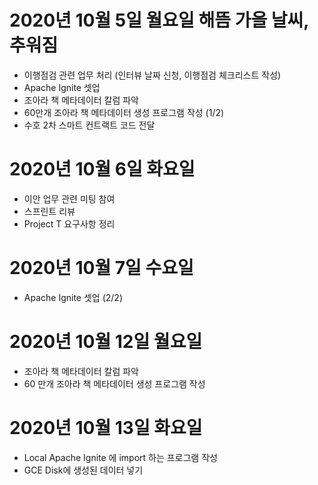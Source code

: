 
# 2020년 10월 5일 월요일 해뜸 가을 날씨, 추워짐 

- 이행점검 관련 업무 처리 (인터뷰 날짜 신청, 이행점검 체크리스트 작성)
- Apache Ignite 셋업
- 조아라 책 메타데이터 칼럼 파악 
- 60만개 조아라 책 메타데이터 생성 프로그램 작성 (1/2)
- 수호 2차 스마트 컨트랙트 코드 전달 

# 2020년 10월 6일 화요일 

- 이안 업무 관련 미팅 참여 
- 스프린트 리뷰
- Project T 요구사항 정리 

# 2020년 10월 7일 수요일

- Apache Ignite 셋업 (2/2)

# 2020년 10월 12일 월요일

- 조아라 책 메타데이터 칼럼 파악 
- 60 만개 조아라 책 메타데이터 생성 프로그램 작성

# 2020년 10월 13일 화요일

- Local Apache Ignite 에 import 하는 프로그램 작성
- GCE Disk에 생성된 데이터 넣기 


